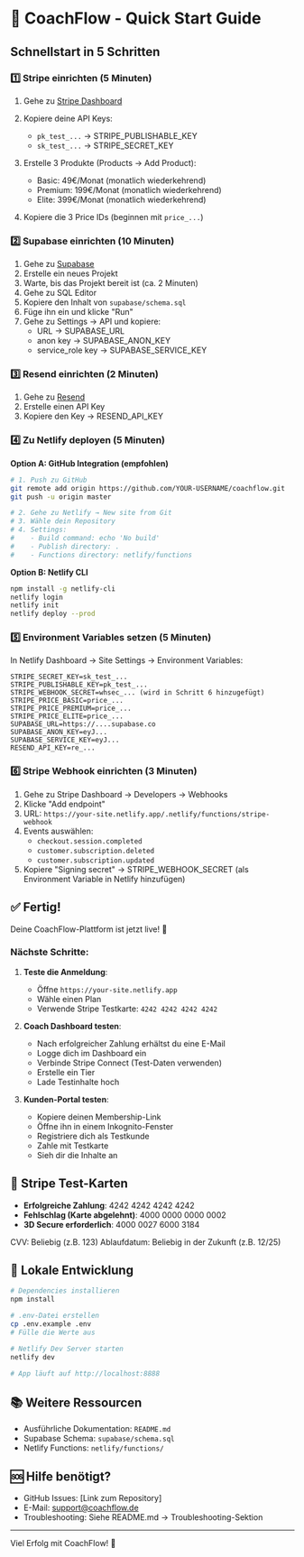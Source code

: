 # 🚀 CoachFlow - Quick Start Guide

## Schnellstart in 5 Schritten

### 1️⃣ Stripe einrichten (5 Minuten)

1. Gehe zu [Stripe Dashboard](https://dashboard.stripe.com)
2. Kopiere deine API Keys:
   - `pk_test_...` → STRIPE_PUBLISHABLE_KEY
   - `sk_test_...` → STRIPE_SECRET_KEY

3. Erstelle 3 Produkte (Products → Add Product):
   - Basic: 49€/Monat (monatlich wiederkehrend)
   - Premium: 199€/Monat (monatlich wiederkehrend)
   - Elite: 399€/Monat (monatlich wiederkehrend)
   
4. Kopiere die 3 Price IDs (beginnen mit `price_...`)

### 2️⃣ Supabase einrichten (10 Minuten)

1. Gehe zu [Supabase](https://app.supabase.com)
2. Erstelle ein neues Projekt
3. Warte, bis das Projekt bereit ist (ca. 2 Minuten)
4. Gehe zu SQL Editor
5. Kopiere den Inhalt von `supabase/schema.sql`
6. Füge ihn ein und klicke "Run"
7. Gehe zu Settings → API und kopiere:
   - URL → SUPABASE_URL
   - anon key → SUPABASE_ANON_KEY
   - service_role key → SUPABASE_SERVICE_KEY

### 3️⃣ Resend einrichten (2 Minuten)

1. Gehe zu [Resend](https://resend.com/api-keys)
2. Erstelle einen API Key
3. Kopiere den Key → RESEND_API_KEY

### 4️⃣ Zu Netlify deployen (5 Minuten)

**Option A: GitHub Integration (empfohlen)**

```bash
# 1. Push zu GitHub
git remote add origin https://github.com/YOUR-USERNAME/coachflow.git
git push -u origin master

# 2. Gehe zu Netlify → New site from Git
# 3. Wähle dein Repository
# 4. Settings:
#    - Build command: echo 'No build'
#    - Publish directory: .
#    - Functions directory: netlify/functions
```

**Option B: Netlify CLI**

```bash
npm install -g netlify-cli
netlify login
netlify init
netlify deploy --prod
```

### 5️⃣ Environment Variables setzen (5 Minuten)

In Netlify Dashboard → Site Settings → Environment Variables:

```
STRIPE_SECRET_KEY=sk_test_...
STRIPE_PUBLISHABLE_KEY=pk_test_...
STRIPE_WEBHOOK_SECRET=whsec_... (wird in Schritt 6 hinzugefügt)
STRIPE_PRICE_BASIC=price_...
STRIPE_PRICE_PREMIUM=price_...
STRIPE_PRICE_ELITE=price_...
SUPABASE_URL=https://....supabase.co
SUPABASE_ANON_KEY=eyJ...
SUPABASE_SERVICE_KEY=eyJ...
RESEND_API_KEY=re_...
```

### 6️⃣ Stripe Webhook einrichten (3 Minuten)

1. Gehe zu Stripe Dashboard → Developers → Webhooks
2. Klicke "Add endpoint"
3. URL: `https://your-site.netlify.app/.netlify/functions/stripe-webhook`
4. Events auswählen:
   - `checkout.session.completed`
   - `customer.subscription.deleted`
   - `customer.subscription.updated`
5. Kopiere "Signing secret" → STRIPE_WEBHOOK_SECRET (als Environment Variable in Netlify hinzufügen)

## ✅ Fertig!

Deine CoachFlow-Plattform ist jetzt live! 🎉

### Nächste Schritte:

1. **Teste die Anmeldung**:
   - Öffne `https://your-site.netlify.app`
   - Wähle einen Plan
   - Verwende Stripe Testkarte: `4242 4242 4242 4242`

2. **Coach Dashboard testen**:
   - Nach erfolgreicher Zahlung erhältst du eine E-Mail
   - Logge dich im Dashboard ein
   - Verbinde Stripe Connect (Test-Daten verwenden)
   - Erstelle ein Tier
   - Lade Testinhalte hoch

3. **Kunden-Portal testen**:
   - Kopiere deinen Membership-Link
   - Öffne ihn in einem Inkognito-Fenster
   - Registriere dich als Testkunde
   - Zahle mit Testkarte
   - Sieh dir die Inhalte an

## 🧪 Stripe Test-Karten

- **Erfolgreiche Zahlung**: 4242 4242 4242 4242
- **Fehlschlag (Karte abgelehnt)**: 4000 0000 0000 0002
- **3D Secure erforderlich**: 4000 0027 6000 3184

CVV: Beliebig (z.B. 123)
Ablaufdatum: Beliebig in der Zukunft (z.B. 12/25)

## 🔧 Lokale Entwicklung

```bash
# Dependencies installieren
npm install

# .env-Datei erstellen
cp .env.example .env
# Fülle die Werte aus

# Netlify Dev Server starten
netlify dev

# App läuft auf http://localhost:8888
```

## 📚 Weitere Ressourcen

- Ausführliche Dokumentation: `README.md`
- Supabase Schema: `supabase/schema.sql`
- Netlify Functions: `netlify/functions/`

## 🆘 Hilfe benötigt?

- GitHub Issues: [Link zum Repository]
- E-Mail: support@coachflow.de
- Troubleshooting: Siehe README.md → Troubleshooting-Sektion

---

Viel Erfolg mit CoachFlow! 🚀
